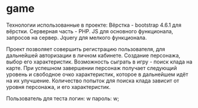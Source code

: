 # game
Технологии использованные в проекте:
Вёрстка - bootstrap 4.6.1 для вёрстки. 
Серверная часть - PHP.
JS для основного функционала, запросов на сервер. Jquery для мелкого функционала.

Проект позволяет совершить регистрацию пользователя, для дальнейшей авторизации в личном кабинете.
Создание персонажа, выбор его характеристик. 
Возможность сыграть в игру - поиск клада на карте. При успешном завершении персонаж получает следующий уровень и свободное очко характеристик,
которое в дальнейшем идёт на их улучшение.
Количество попыток для поиска клада зависит от уровня персонажа, и его характеристик.

Пользователь для теста
логин: w 
пароль: w;
